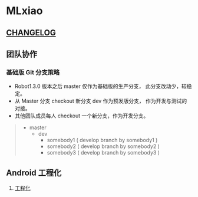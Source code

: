# MLxiao

##  [CHANGELOG](CHANGELOG.md)

## 团队协作

### 基础版 Git 分支策略

- Robot1.3.0 版本之后 master 仅作为基础版的生产分支， 此分支改动少，较稳定。
- 从 Master 分支 checkout 新分支 dev 作为预发版分支， 作为开发与测试的对接。
- 其他团队成员每人 checkout 一个新分支，作为开发分支。

> - master
>   - dev
>     - somebody1 ( develop branch by somebody1 )
>     - somebody2 ( develop branch by somebody2 )
>     - somebody3 ( develop branch by somebody3 )

## Android 工程化

1. [工程化](lib-common-core/README.md)
